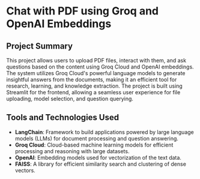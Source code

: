 # Chat with PDF using Groq and OpenAI Embeddings

## Project Summary

This project allows users to upload PDF files, interact with them, and ask questions based on the content using Groq Cloud and OpenAI embeddings. The system utilizes Groq Cloud's powerful language models to generate insightful answers from the documents, making it an efficient tool for research, learning, and knowledge extraction. The project is built using Streamlit for the frontend, allowing a seamless user experience for file uploading, model selection, and question querying.

## Tools and Technologies Used

- **LangChain**: Framework to build applications powered by large language models (LLMs) for document processing and question answering.
- **Groq Cloud**: Cloud-based machine learning models for efficient processing and reasoning with large datasets.
- **OpenAI**: Embedding models used for vectorization of the text data.
- **FAISS**: A library for efficient similarity search and clustering of dense vectors.
